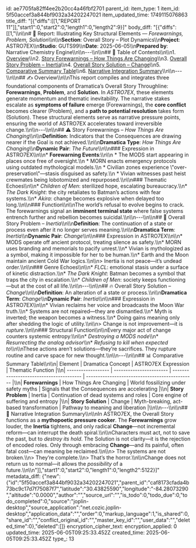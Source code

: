 id: ae7705fa82ff4ee2b20cc4a46fbf2701
parent_id: 
item_type: 1
item_id: 5f50accef3a844bf9032a34202247021
item_updated_time: 1749115076863
title_diff: "[{\"diffs\":[[1,\"REPORT 11\"]],\"start1\":0,\"start2\":0,\"length1\":0,\"length2\":9}]"
body_diff: "[{\"diffs\":[[1,\"\\\n\\\n# 📘 Report: Illustrating Key Structural Elements — *Forewarnings, Problem, Solution*\\\n\\\n**Section**: Overall Story – Plot Dynamics\\\n**Project**: ASTRO7EX\\\n**Studio**: GUTS99\\\n**Date**: 2025-06-05\\\n**Prepared by**: Narrative Chemistry Engine\\\n\\\n---\\\n\\\n## 📓 Table of Contents\\\n\\\n1. [Overview](#overview)\\\n2. [Story Forewarnings – How Things Are Changing](#story-forewarnings--how-things-are-changing)\\\n3. [Overall Story Problem – Inertia](#overall-story-problem--inertia)\\\n4. [Overall Story Solution – Change](#overall-story-solution--change)\\\n5. [Comparative Summary Table](#comparative-summary-table)\\\n6. [Narrative Integration Summary](#narrative-integration-summary)\\\n\\\n---\\\n\\\n## ✍️ Overview\\\n\\\nThis report compiles and integrates three foundational components of Dramatica’s Overall Story Throughline: **Forewarnings**, **Problem**, and **Solution**. In *ASTRO7EX*, these elements generate momentum and thematic inevitability. The narrative stakes escalate as **symptoms of failure** emerge (Forewarnings), the **core conflict** becomes clearer (Problem), and a **path to potential resolution** takes form (Solution). These structural elements serve as narrative pressure points, ensuring the world of ASTRO7EX accelerates toward irreversible change.\\\n\\\n---\\\n\\\n## ⚠️ Story Forewarnings – *How Things Are Changing*\\\n\\\n**Definition**: Indicators that the Consequences are drawing nearer if the Goal is not achieved.\\\n\\\n**Dramatica Type**: *How Things Are Changing*\\\n**Dynamic Pair**: *The Future*\\\n\\\n### Expression in ASTRO7EX\\\n\\\n* **Forewarning Events**:\\\n\\\n  * The MODS start appearing in places once free of oversight.\\\n  * MORN enacts emergency protocols using outdated mythological models.\\\n  * Civilian zones experience \\\"over-preservation\\\"—stasis disguised as safety.\\\n  * Vivian witnesses past heist crewmates being lobotomized and repurposed.\\\n\\\n### Thematic Echoes\\\n\\\n* *Children of Men*: sterilized hope, escalating bureaucracy.\\\n* *The Dark Knight*: the city retaliates to Batman’s actions with fear systems.\\\n* *Akira*: change becomes explosive when delayed too long.\\\n\\\n### Function\\\n\\\nThe world’s refusal to evolve begins to crack. The forewarnings signal an **imminent terminal state** where false systems entrench further and rebellion becomes suicidal.\\\n\\\n---\\\n\\\n## 🧊 Overall Story Problem – *Inertia*\\\n\\\n**Definition**: The continuation of a state or process even after it no longer serves meaning.\\\n\\\n**Dramatica Term**: *Inertia*\\\n**Dynamic Pair**: *Change*\\\n\\\n### Expression in ASTRO7EX\\\n\\\n* MODS operate off ancient protocol, treating silence as safety.\\\n* MORN uses branding and memorials to pacify unrest.\\\n* Vivian is mythologized as a symbol, making it impossible for her to be human.\\\n* Earth and the Moon maintain ancient Cold War logics.\\\n\\\n> Inertia is not peace—it’s undead order.\\\n\\\n### Genre Echoes\\\n\\\n* *FLCL*: emotional stasis under a surface of kinetic distraction.\\\n* *The Dark Knight*: Batman becomes a symbol that traps the city in escalation.\\\n* *Children of Men*: society keeps functioning—but at the cost of all life.\\\n\\\n---\\\n\\\n## 🔥 Overall Story Solution – *Change*\\\n\\\n**Definition**: An alteration of a state or process.\\\n\\\n**Dramatica Term**: *Change*\\\n**Dynamic Pair**: *Inertia*\\\n\\\n### Expression in ASTRO7EX\\\n\\\n* Vivian reclaims her voice and broadcasts the Moon War truth.\\\n* Systems are not repaired—they are dismantled.\\\n* Myth is inverted; the weapon becomes a witness.\\\n* Doing gains meaning only after shedding the logic of utility.\\\n\\\n> Change is not improvement—it is *rupture*.\\\n\\\n### Structural Function\\\n\\\nEvery major act of change counters systemic entropy:\\\n\\\n* *Destroying a MODS node*\\\n* *Resurrecting the analog advisor*\\\n* *Refusing to kill when expected to*\\\n\\\nThese actions aren’t solutions—they’re sacrifices. They rupture routine and carve space for new thought.\\\n\\\n---\\\n\\\n## 📊 Comparative Summary Table\\\n\\\n| Element            | Dramatica Concept       | ASTRO7EX Expression                     | Thematic Function                              |\\\n| ------------------ | ----------------------- | --------------------------------------- | ---------------------------------------------- |\\\n| **Forewarnings**   | How Things Are Changing | World fossilizing under safety myths    | Signals that the Consequences are accelerating |\\\n| **Story Problem**  | Inertia                 | Continuation of dead systems and roles  | Core engine of suffering and entropy           |\\\n| **Story Solution** | Change                  | Myth-breaking, act-based transformation | Pathway to meaning and liberation              |\\\n\\\n---\\\n\\\n## 🧩 Narrative Integration Summary\\\n\\\nIn ASTRO7EX, the Overall Story functions as a **mythopoetic pressure cooker**. The **Forewarnings** grow louder, the **Inertia** tightens, and only radical **Change**—not incremental reform—can interrupt the death spiral.\\\n\\\nCharacters must act, not to save the past, but to *destroy its hold*. The Solution is not clarity—it is the rejection of encoded roles. Only through embracing **Change**—and its painful, often fatal cost—can meaning be reclaimed.\\\n\\\n> The systems are not broken.\\\n> They’re complete.\\\n> That’s the horror.\\\n\\\nChange does not return us to normal—it allows the *possibility* of a future.\\\n\\\n\"]],\"start1\":0,\"start2\":0,\"length1\":0,\"length2\":5122}]"
metadata_diff: {"new":{"id":"5f50accef3a844bf9032a34202247021","parent_id":"caf8173cfada4b73bc9c17d7f75087f7","latitude":"30.43825590","longitude":"-84.28073290","altitude":"0.0000","author":"","source_url":"","is_todo":0,"todo_due":0,"todo_completed":0,"source":"joplin-desktop","source_application":"net.cozic.joplin-desktop","application_data":"","order":0,"markup_language":1,"is_shared":0,"share_id":"","conflict_original_id":"","master_key_id":"","user_data":"","deleted_time":0},"deleted":[]}
encryption_cipher_text: 
encryption_applied: 0
updated_time: 2025-06-05T09:25:33.452Z
created_time: 2025-06-05T09:25:33.452Z
type_: 13